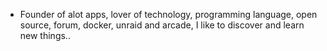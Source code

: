 - Founder of alot apps, lover of technology, programming language, open source, forum, docker, unraid and arcade, I like to discover and learn new things..
  <br>



















































































